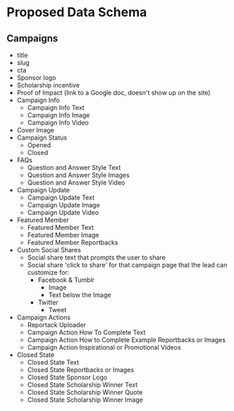 # Proposed Data Schema

## Campaigns

- title
- slug
- cta
- Sponsor logo
- Scholarship incentive
- Proof of Impact (link to a Google doc, doesn't show up on the site)
- Campaign Info
  - Campaign Info Text
  - Campaign Info Image
  - Campaign Info Video
- Cover Image
- Campaign Status
  - Opened
  - Closed
- FAQs 
  - Question and Answer Style Text
  - Question and Answer Style Images
  - Question and Answer Style Video
- Campaign Update
  - Campaign Update Text
  - Campaign Update Image
  - Campaign Update Video
- Featured Member
  - Featured Member Text
  - Featured Member Image
  - Featured Member Reportbacks
- Custom Social Shares
  - Social share text that prompts the user to share
  - Social share 'click to share' for that campaign page that the lead can customize for:
    - Facebook & Tumblr
      - Image
      - Text below the Image
    - Twitter
      - Tweet
- Campaign Actions
  - Reportack Uploader
  - Campaign Action How To Complete Text
  - Campaign Action How to Complete Example Reportbacks or Images
  - Campaign Action Inspirational or Promotional Videos
- Closed State
  - Closed State Text
  - Closed State Reportbacks or Images
  - Closed State Sponsor Logo
  - Closed State Scholarship Winner Text
  - Closed State Scholarship Winner Quote
  - Closed State Scholarship Winner Image
  
